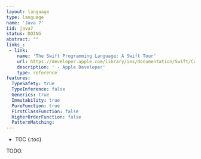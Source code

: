 ```yaml
---
layout: language
type: language
name: 'Java 7'
iid: java7
status: DOING
abstract: ""
links_:
 - link:
    name: 'The Swift Programming Language: A Swift Tour'
    url: https://developer.apple.com/library/ios/documentation/Swift/Conceptual/Swift_Programming_Language/GuidedTour.html#//apple_ref/doc/uid/TP40014097-CH2-ID1
    description: ' - Apple Developer'
    type: reference
features:
  TypeSafety: true
  TypeInference: false
  Generics: true
  Immutability: true
  PureFunction: true
  FirstClassFunction: false
  HigherOrderFunction: false
  PatternMatching:
---
```


* TOC
{:toc}

TODO.
